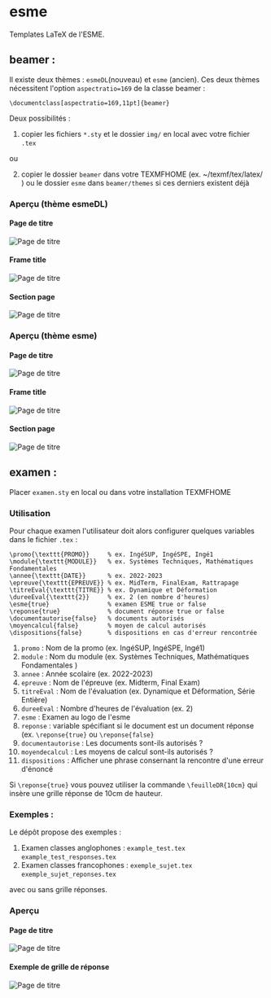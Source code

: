 # esme

Templates LaTeX de l'ESME. 

## beamer :

Il existe deux thèmes : `esmeDL`(nouveau) et `esme` (ancien). 
Ces deux thèmes nécessitent l'option `aspectratio=169` de la classe beamer :

```
\documentclass[aspectratio=169,11pt]{beamer}
```

Deux possibilités :
1. copier les fichiers `*.sty` et le dossier `img/` 
   en local avec votre fichier `.tex`

ou 

2. copier le dossier `beamer` dans votre TEXMFHOME (ex.  ~/texmf/tex/latex/ )
   ou le dossier `esme` dans `beamer/themes` si ces derniers existent déjà  
### Aperçu (thème esmeDL)

#### Page de titre
![Page de titre](https://github.com/FilipeVasconcelos/esme/blob/main/img/esmeDL-example-0.png?raw=true)
#### Frame title 
![Page de titre](https://github.com/FilipeVasconcelos/esme/blob/main/img/esmeDL-example-1.png?raw=true)
#### Section page 
![Page de titre](https://github.com/FilipeVasconcelos/esme/blob/main/img/esmeDL-example-4.png?raw=true)

### Aperçu (thème esme)

#### Page de titre
![Page de titre](https://github.com/FilipeVasconcelos/esme/blob/main/img/esme-example-0.png?raw=true)
#### Frame title 
![Page de titre](https://github.com/FilipeVasconcelos/esme/blob/main/img/esme-example-1.png?raw=true)
#### Section page 
![Page de titre](https://github.com/FilipeVasconcelos/esme/blob/main/img/esme-example-4.png?raw=true)

## examen :

Placer `examen.sty` en local ou dans votre installation TEXMFHOME

### Utilisation

Pour chaque examen l'utilisateur doit alors configurer quelques variables 
dans le fichier `.tex` :

```
\promo{\texttt{PROMO}}     % ex. IngéSUP, IngéSPE, Ingé1
\module{\texttt{MODULE}}   % ex. Systèmes Techniques, Mathématiques Fondamentales
\annee{\texttt{DATE}}      % ex. 2022-2023
\epreuve{\texttt{EPREUVE}} % ex. MidTerm, FinalExam, Rattrapage
\titreEval{\texttt{TITRE}} % ex. Dynamique et Déformation
\dureeEval{\texttt{2}}     % ex. 2 (en nombre d'heures)
\esme{true}                % examen ESME true or false
\reponse{true}             % document réponse true or false
\documentautorise{false}   % documents autorisés
\moyencalcul{false}        % moyen de calcul autorisés
\dispositions{false}       % dispositions en cas d'erreur rencontrée
```

1. `promo` : Nom de la promo (ex. IngéSUP, IngéSPE, Ingé1)
2. `module` : Nom du module (ex. Systèmes Techniques, Mathématiques Fondamentales )
3. `annee` : Année scolaire (ex. 2022-2023)
4. `epreuve` : Nom de l'épreuve (ex. Midterm, Final Exam)
5. `titreEval` : Nom de l'évaluation (ex. Dynamique et Déformation, Série Entière)
6. `dureeEval` : Nombre d'heures de l'évaluation (ex. 2)
7. `esme` : Examen au logo de l'esme
8. `reponse` : variable spécifiant si le document est un document réponse (ex. `\reponse{true}` ou `\reponse{false}` 
9. `documentautorise` : Les documents sont-ils autorisés ?
10. `moyendecalcul` : Les moyens de calcul sont-ils autorisés ?
11. `dispositions` : Afficher une phrase consernant la rencontre d'une erreur d'énoncé


Si `\reponse{true}` vous pouvez utiliser la commande `\feuilleDR{10cm}`
qui insère une grille réponse de 10cm de hauteur.

### Exemples :
 Le dépôt propose des exemples :
1. Examen classes anglophones :
 `example_test.tex`  `example_test_responses.tex`
2. Examen classes francophones :
`exemple_sujet.tex`  `exemple_sujet_reponses.tex`

avec ou sans grille réponses.

### Aperçu

#### Page de titre
![Page de titre](https://github.com/FilipeVasconcelos/esme/blob/main/img/exemple_sujet_reponses-0.png?raw=true)
#### Exemple de grille de réponse 
![Page de titre](https://github.com/FilipeVasconcelos/esme/blob/main/img/exemple_sujet_reponses-1.png?raw=true)
